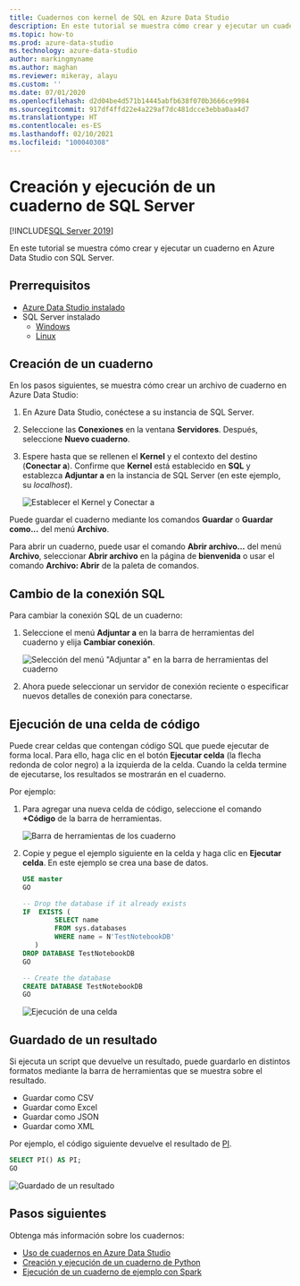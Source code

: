 ```yaml
---
title: Cuadernos con kernel de SQL en Azure Data Studio
description: En este tutorial se muestra cómo crear y ejecutar un cuaderno de SQL Server.
ms.topic: how-to
ms.prod: azure-data-studio
ms.technology: azure-data-studio
author: markingmyname
ms.author: maghan
ms.reviewer: mikeray, alayu
ms.custom: ''
ms.date: 07/01/2020
ms.openlocfilehash: d2d04be4d571b14445abfb638f070b3666ce9984
ms.sourcegitcommit: 917df4ffd22e4a229af7dc481dcce3ebba0aa4d7
ms.translationtype: HT
ms.contentlocale: es-ES
ms.lasthandoff: 02/10/2021
ms.locfileid: "100040308"
---
```

# <a name="create-and-run-a-sql-server-notebook"></a>Creación y ejecución de un cuaderno de SQL Server

[!INCLUDE[SQL Server 2019](../../includes/applies-to-version/sqlserver2019.md)]

En este tutorial se muestra cómo crear y ejecutar un cuaderno en Azure Data Studio con SQL Server.

## <a name="prerequisites"></a>Prerrequisitos

- [Azure Data Studio instalado](../download-azure-data-studio.md)
- SQL Server instalado
  - [Windows](../../database-engine/install-windows/install-sql-server.md)
  - [Linux](../../linux/sql-server-linux-setup.md)

## <a name="create-a--notebook"></a>Creación de un cuaderno

En los pasos siguientes, se muestra cómo crear un archivo de cuaderno en Azure Data Studio:

1. En Azure Data Studio, conéctese a su instancia de SQL Server.

2. Seleccione las **Conexiones** en la ventana **Servidores**. Después, seleccione **Nuevo cuaderno**.

3. Espere hasta que se rellenen el **Kernel** y el contexto del destino (**Conectar a**). Confirme que **Kernel** está establecido en **SQL** y establezca **Adjuntar a** en la instancia de SQL Server (en este ejemplo, su *localhost*).

   ![Establecer el Kernel y Conectar a](media/notebooks-sql-kernel/set-kernel-and-attach-to.png)

Puede guardar el cuaderno mediante los comandos **Guardar** o **Guardar como...** del menú **Archivo**.

Para abrir un cuaderno, puede usar el comando **Abrir archivo...** del menú **Archivo**, seleccionar **Abrir archivo** en la página de **bienvenida** o usar el comando **Archivo: Abrir** de la paleta de comandos.

## <a name="change-the-sql-connection"></a>Cambio de la conexión SQL

Para cambiar la conexión SQL de un cuaderno:

1. Seleccione el menú **Adjuntar a** en la barra de herramientas del cuaderno y elija **Cambiar conexión**.

   ![Selección del menú "Adjuntar a" en la barra de herramientas del cuaderno](./media/notebooks-sql-kernel/select-attach-to-1.png)

2. Ahora puede seleccionar un servidor de conexión reciente o especificar nuevos detalles de conexión para conectarse.

## <a name="run-a-code-cell"></a>Ejecución de una celda de código

Puede crear celdas que contengan código SQL que puede ejecutar de forma local. Para ello, haga clic en el botón **Ejecutar celda** (la flecha redonda de color negro) a la izquierda de la celda. Cuando la celda termine de ejecutarse, los resultados se mostrarán en el cuaderno.

Por ejemplo:

1. Para agregar una nueva celda de código, seleccione el comando **+Código** de la barra de herramientas.

   ![Barra de herramientas de los cuaderno](media/notebooks-guidance/notebook-toolbar.png)

2. Copie y pegue el ejemplo siguiente en la celda y haga clic en **Ejecutar celda**. En este ejemplo se crea una base de datos.

   ```sql
   USE master
   GO

   -- Drop the database if it already exists
   IF  EXISTS (
           SELECT name
           FROM sys.databases
           WHERE name = N'TestNotebookDB'
      )
   DROP DATABASE TestNotebookDB
   GO

   -- Create the database
   CREATE DATABASE TestNotebookDB
   GO
   ```

   ![Ejecución de una celda](media/notebooks-sql-kernel/run-notebook-cell.png)

## <a name="save-the-result"></a>Guardado de un resultado

Si ejecuta un script que devuelve un resultado, puede guardarlo en distintos formatos mediante la barra de herramientas que se muestra sobre el resultado.

- Guardar como CSV
- Guardar como Excel
- Guardar como JSON
- Guardar como XML

Por ejemplo, el código siguiente devuelve el resultado de [PI](../../t-sql/functions/pi-transact-sql.md).

```sql
SELECT PI() AS PI;
GO
```

![Guardado de un resultado](media/notebooks-sql-kernel/run-notebook-cell-2.png)

## <a name="next-steps"></a>Pasos siguientes

Obtenga más información sobre los cuadernos:

- [Uso de cuadernos en Azure Data Studio](./notebooks-guidance.md)
- [Creación y ejecución de un cuaderno de Python](././notebooks-python-kernel.md)
- [Ejecución de un cuaderno de ejemplo con Spark](../../big-data-cluster/notebooks-tutorial-spark.md)